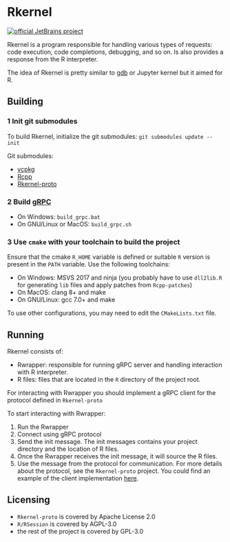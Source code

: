 # Rkernel

[![official JetBrains project](https://jb.gg/badges/official.svg)](https://confluence.jetbrains.com/display/ALL/JetBrains+on+GitHub)

Rkernel is a program responsible for handling various types of requests:
code execution, code completions, debugging, and so on. Is also provides 
a response from the R interpreter.

The idea of Rkernel is pretty similar to 
[gdb](https://www.gnu.org/software/gdb/) or Jupyter kernel but it aimed for R.

## Building

### 1 Init git submodules

To build Rkernel, initialize the git submodules: `git submodules update --init`

Git submodules: 
  - [vcpkg](https://github.com/microsoft/vcpkg)
  - [Rcpp](https://github.com/RcppCore/Rcpp)
  - [Rkernel-proto](https://github.com/JetBrains/Rkernel-proto)

### 2 Build [gRPC](https://grpc.io)
   - On Windows: `build_grpc.bat`
   - On GNU/Linux or MacOS: `build_grpc.sh`

### 3 Use `cmake` with your toolchain to build the project
Ensure that the cmake `R_HOME` variable is defined or suitable `R` version 
is present in the `PATH` variable. 
Use the following toolchains:

   - On Windows: MSVS 2017 and ninja (you probably have to use `dll2lib.R` for generating `lib` files and apply patches from `Rcpp-patches`)
   - On MacOS: clang 8+ and make
   - On GNU/Linux: gcc 7.0+ and make
  
To use other configurations, you may need to edit the `CMakeLists.txt` file. 
    
## Running
Rkernel consists of:
  - Rwrapper: responsible for running gRPC server and handling interaction with R interpreter. 
  - R files: files that are located in the `R` directory of the project root.
  
For interacting with Rwrapper you should implement a gRPC client for the protocol defined in `Rkernel-proto`    
  
To start interacting with Rwrapper:
  1. Run the Rwrapper
  2. Connect using gRPC protocol
  3. Send the init message. The init messages contains your project directory and the location of R files.
  4. Once the Rwrapper receives the init message, it will source the R files.
  5. Use the message from the protocol for communication.
For more details about the protocol, see the `Rkernel-proto` project.
You could find an example of the client implementation [here](https://github.com/JetBrains/Rplugin).

## Licensing

- `Rkernel-proto` is covered by Apache License 2.0
- `R/RSession` is covered by AGPL-3.0
- the rest of the project is covered by GPL-3.0 
